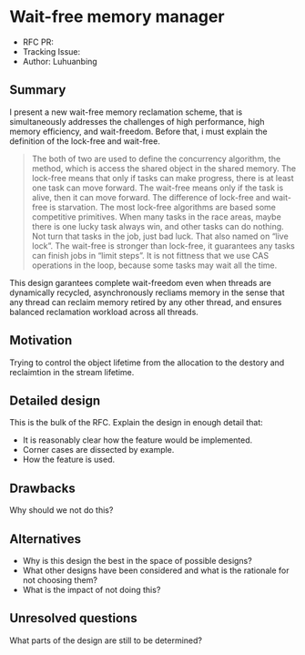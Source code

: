 # Wait-free memory manager

- RFC PR: 
- Tracking Issue:
- Author: Luhuanbing 

## Summary

I present a new wait-free memory reclamation scheme, that is simultaneously addresses the challenges of high performance, high memory efficiency, and wait-freedom. Before that, i must explain the definition of the lock-free and wait-free.

> The both of two are used to define the concurrency algorithm, the method, which is access the shared object in the shared memory. The lock-free means that only if tasks can make progress, there is at least one task can move forward. The wait-free means only if the task is alive, then it can move forward. The difference of lock-free and wait-free is starvation. The most lock-free algorithms are based some competitive primitives. When many tasks in the race areas, maybe there is one lucky task always win, and other tasks can do nothing. Not turn that tasks in the job, just bad luck. That also named on “live lock”. The wait-free is stronger than lock-free, it guarantees any tasks can finish jobs in “limit steps”. It is not fittness that we use CAS operations in the loop, because some tasks may wait all the time.   

This design garantees complete wait-freedom even when threads are dynamically recycled, asynchronously recliams memory in the sense that any thread can reclaim memory retired by any other thread, and ensures balanced reclamation workload across all threads.

## Motivation

Trying to control the object lifetime from the allocation to the destory and reclaimtion in the stream lifetime. 

## Detailed design

This is the bulk of the RFC. Explain the design in enough detail that:

- It is reasonably clear how the feature would be implemented.
- Corner cases are dissected by example.
- How the feature is used.

## Drawbacks

Why should we not do this?

## Alternatives

- Why is this design the best in the space of possible designs?
- What other designs have been considered and what is the rationale for not
  choosing them?
- What is the impact of not doing this?

## Unresolved questions

What parts of the design are still to be determined?